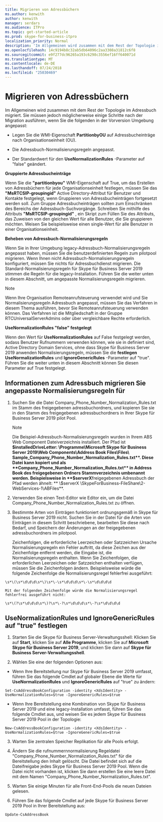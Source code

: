 ```yaml
---
title: Migrieren von Adressbüchern
ms.author: kenwith
author: kenwith
manager: serdars
ms.audience: ITPro
ms.topic: get-started-article
ms.prod: skype-for-business-itpro
localization_priority: Normal
description: 'Im Allgemeinen wird zusammen mit dem Rest der Topologie im Adressbuch migriert. Sie müssen jedoch möglicherweise einige Schritte nach der Migration ausführen, wenn Sie die folgenden in der Vorversion Umgebung angepasst:'
ms.openlocfilehash: 14c9194b8c32ab5db64096c2aa3308a31812c6f8
ms.sourcegitcommit: e9f277dc96265a193c6298c3556ef16ff640071d
ms.translationtype: MT
ms.contentlocale: de-DE
ms.lasthandoff: 07/24/2018
ms.locfileid: "25030469"
---
```

# <a name="migrate-address-book"></a>Migrieren von Adressbüchern

Im Allgemeinen wird zusammen mit dem Rest der Topologie im Adressbuch migriert. Sie müssen jedoch möglicherweise einige Schritte nach der Migration ausführen, wenn Sie die folgenden in der Vorversion Umgebung angepasst: 
  
- Legen Sie die WMI-Eigenschaft **PartitionbyOU** auf Adressbucheinträge nach Organisationseinheit (OU). 
    
- Die Adressbuch-Normalisierungsregeln angepasst.
    
- Der Standardwert für den **UseNormalizationRules** -Parameter auf "false" geändert. 
    
 **Gruppierte Adressbucheinträge**
  
Wenn Sie die **"partitionbyou"** WMI-Eigenschaft auf True, um das Erstellen von Adressbüchern für jede Organisationseinheit festlegen, müssen Sie das **"MsRTCSIP-groupingid"** Active Directory-Attribut für Benutzer und Kontakte festgelegt, wenn Gruppieren von Adressbucheinträgen fortgesetzt werden soll. Zum Gruppe Adressbucheinträgen sollten zum Einschränken des Bereichs der Adressbuch-Suchvorgänge. Schreiben Sie mithilfe des Attributs **"MsRTCSIP-groupingid"** , ein Skript zum Füllen Sie des Attributs, das Zuweisen von den gleichen Wert für alle Benutzer, die Sie gruppieren möchten. Weisen Sie beispielsweise einen single-Wert für alle Benutzer in einer Organisationseinheit. 
  
 **Beheben von Adressbuch-Normalisierungsregeln**
  
Wenn Sie in Ihrer Umgebung legacy-Adressbuch-Normalisierungsregeln angepasst haben, müssen Sie die benutzerdefinierten Regeln zum pilotpool migrieren. Wenn Ihnen nicht Adressbuch-Normalisierungsregeln konfiguriert, müssen Sie nichts für Adressbuchdienst migrieren. Die Standard-Normalisierungsregeln für Skype für Business Server 2019 stimmen die Regeln für die legacy-Installation. Führen Sie die weiter unten in diesem Abschnitt, um angepasste Normalisierungsregeln migrieren.
  
> [!NOTE]
> Wenn Ihre Organisation Remoteanrufsteuerung verwendet wird und Sie Normalisierungsregeln Adressbuch angepasst, müssen Sie das Verfahren in diesem Thema ausführen, bevor Sie Remoteanrufsteuerung verwenden können. Das Verfahren ist die Mitgliedschaft in der Gruppe RTCUniversalServerAdmins oder über vergleichbare Rechte erforderlich. 
  
 **UseNormalizationRules "false" festgelegt**
  
Wenn den Wert für **UseNormalizationRules** auf False festgelegt werden, sodass Benutzer Rufnummern verwenden können, wie sie in definiert sind, Active Directory Domain Services, ohne dass Skype für Business Server 2019 anwenden Normalisierungsregeln, müssen Sie die **festlegen UseNormalizationRules** und **IgnoreGenericRules** -Parameter auf "true". Führen Sie die weiter unten in diesem Abschnitt können Sie diesen Parameter auf True festgelegt. 
  
## <a name="to-migrate-address-book-customized-normalization-rules"></a>Informationen zum Adressbuch migrieren Sie angepasste Normalisierungsregeln für

1. Suchen Sie die Datei Company_Phone_Number_Normalization_Rules.txt im Stamm des freigegebenen adressbuchordners, und kopieren Sie sie in den Stamm des freigegebenen adressbuchordners in Ihrer Skype für Business Server 2019 pilot Pool.
    
    > [!NOTE]
    > Die Beispiel-Adressbuch-Normalisierungsregeln wurden in Ihrem ABS Web Component Dateiverzeichnis installiert. Der Pfad ist **$installedDriveLetter: \Programme\Microsoft Skype für Business Server 2019\Web Components\Address Book Files\Files\ Sample_Company_Phone_Number_Normalization_Rules.txt**. Diese Datei kann kopiert und als **Company_Phone_Number_Normalization_Rules.txt** in Address Book des freigegebenen Ordners Stammverzeichnis umbenannt werden. Beispielsweise in **$serverX**freigegebenen Adressbuch der Pfad werden ähnelt: ** \\$serverX \SkypeForBusiness-FileShare\2-WebServices-1\ABFiles**. 
  
2. Verwenden Sie einen Text-Editor wie Editor ein, um die Datei Company_Phone_Number_Normalization_Rules.txt zu öffnen.
    
3. Bestimmte Arten von Einträgen funktioniert ordnungsgemäß in Skype für Business Server 2019 nicht. Suchen Sie in der Datei für die Arten von Einträgen in diesem Schritt beschriebene, bearbeiten Sie diese nach Bedarf, und Speichern der Änderungen an der freigegebenen adressbuchordners im pilotpool.
    
    Zeichenfolgen, die erforderliche Leerzeichen oder Satzzeichen Ursache Normalisierungsregeln ein Fehler auftritt, da diese Zeichen aus der Zeichenfolge entfernt werden, die Eingabe ist, die Normalisierungsregeln enthalten. Wenn Sie Zeichenfolgen, die erforderlichen Leerzeichen oder Satzzeichen enthalten verfügen, müssen Sie die Zeichenfolgen ändern. Beispielsweise würde die folgende Zeichenfolge die Normalisierungsregel fehlerfrei ausgeführt:
    
  ```
  \s*\(\s*\d\d\d\s*\)\s*\-\s*\d\d\d\s*\-\s*\d\d\d\d
  ```

    Mit der folgenden Zeichenfolge würde die Normalisierungsregel fehlerfrei ausgeführt nicht:
    
  ```
  \s*\(?\s*\d\d\d\s*\)?\s*\-?\s*\d\d\d\s*\-?\s*\d\d\d\d
  ```

## <a name="to-set-usenormalizationrules-and-ignoregenericrules-to-true"></a>UseNormalizationRules und IgnoreGenericRules auf "true" festlegen

1. Starten Sie die Skype für Business Server-Verwaltungsshell: Klicken Sie auf **Start**, klicken Sie auf **Alle Programme**, klicken Sie auf **Microsoft Skype für Business Server 2019**, und klicken Sie dann auf **Skype für Business Server-Verwaltungsshell**.
    
2. Wählen Sie eine der folgenden Optionen aus:
    
  - Wenn Ihre Bereitstellung nur Skype für Business Server 2019 umfasst, führen Sie das folgende Cmdlet auf globaler Ebene die Werte für **UseNormalizationRules** und **IgnoreGenericRules** auf "true" zu ändern: 
    
  ```
  Set-CsAddressBookConfiguration -identity <XdsIdentity> -UseNormalizationRules=$true -IgnoreGenericRules=$true
  
  ```

  - Wenn Ihre Bereitstellung eine Kombination von Skype für Business Server 2019 und eine legacy-Installation umfasst, führen Sie das folgende Cmdlet aus, und weisen Sie es jedem Skype für Business Server 2019 Pool in der Topologie:
    
  ```
  New-CsAddressBookConfiguration -identity <XdsIdentity> -UseNormalizationRules=$true -IgnoreGenericRules=$true
  
  ```

3. Warten Sie zentralen Speicher Replikation für alle Pools erfolgt.
    
4. Ändern Sie die rufnummernnormalisierung Regeldatei "Company_Phone_Number_Normalization_Rules.txt" für die Bereitstellung den Inhalt gelöscht. Die Datei befindet sich auf die Dateifreigabe jedes Skype für Business Server 2019 Pool. Wenn die Datei nicht vorhanden ist, klicken Sie dann erstellen Sie eine leere Datei mit dem Namen "Company_Phone_Number_Normalization_Rules.txt".
    
5. Warten Sie einige Minuten für alle Front-End-Pools die neuen Dateien gelesen.
    
6. Führen Sie das folgende Cmdlet auf jede Skype für Business Server 2019 Pool in Ihrer Bereitstellung aus:
    
  ```
  Update-CsAddressBook
  
  ```


